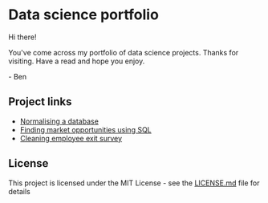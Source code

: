 # Data science portfolio

Hi there!

You've come across my portfolio of data science projects. Thanks for visiting. Have a read and hope you enjoy.

\- Ben

## Project links
* [Normalising a database](https://github.com/benjohnston94/data-science-portfolio/blob/master/Normalising%20a%20database/Project:%20SQL%20database%20design.ipynb)
* [Finding market opportunities using SQL](https://github.com/benjohnston94/data-science-portfolio/blob/master/Analysing%20market%20opportunities%20(SQL)/Project:%20Analysing%20market%20opportunities%20with%20SQL.ipynb)
* [Cleaning employee exit survey](https://github.com/benjohnston94/data_science_portfolio/blob/master/Cleaning%20employee%20exit%20surveys/Cleaning%20employee%20exit%20surveys.ipynb)

## License

This project is licensed under the MIT License - see the [LICENSE.md](LICENSE.md) file for details

